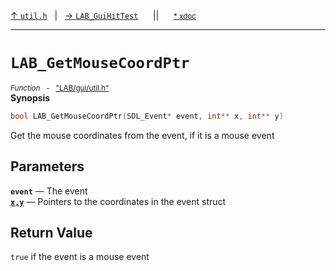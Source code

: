 [&#8593; `util.h`](LAB--gui--utilh.md)&nbsp;&nbsp;&nbsp;|&nbsp;&nbsp;&nbsp;[&#8594; `LAB_GuiHitTest`](LAB--gui--utilh--lab_guihittest.md)&nbsp;&nbsp;&nbsp;&nbsp;&nbsp;&nbsp;||&nbsp;&nbsp;&nbsp;&nbsp;&nbsp;&nbsp;<small>[\* xdoc](../xdoc/LAB\gui.xmd#L335)</small>
***

# `LAB_GetMouseCoordPtr`
<small>*Function* &nbsp; - &nbsp; ["LAB/gui/util.h"](../include/LAB/gui/util.h)</small>  
**Synopsis**

```cpp
bool LAB_GetMouseCoordPtr(SDL_Event* event, int** x, int** y)
```

Get the mouse coordinates from the event, if it is a mouse event

## Parameters
**`event`** &#8213; The event  
**[`x,y`](LAB--gui--utilh--lab_getmousecoordptr--xy.md)** &#8213; Pointers to the coordinates in the event struct  
## Return Value

`true` if the event is a mouse event


